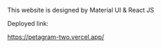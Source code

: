 This website is designed by Material UI & React JS

Deployed link:

https://petagram-two.vercel.app/
